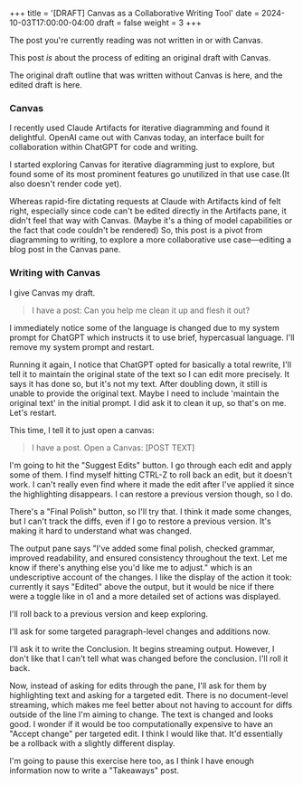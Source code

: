 +++
title = '[DRAFT] Canvas as a Collaborative Writing Tool'
date = 2024-10-03T17:00:00-04:00
draft = false
weight = 3
+++


The post you're currently reading was not written in or with Canvas. 

This post *is* about the process of editing an original draft with Canvas.

The original draft outline that was written without Canvas is here, and the edited draft is here.

### Canvas

I recently used Claude Artifacts for iterative diagramming and found it delightful. OpenAI came out with Canvas today, an interface built for collaboration within ChatGPT for code and writing. 

I started exploring Canvas for iterative diagramming just to explore, but found some of its most prominent features go unutilized in that use case.(It also doesn't render code yet). 

Whereas rapid-fire dictating requests at Claude with Artifacts kind of felt right, especially since code can't be edited directly in the Artifacts pane, it didn't feel that way with Canvas. (Maybe it's a thing of model capabilities or the fact that code couldn't be rendered) So, this post is a pivot from diagramming to writing, to explore a more collaborative use case—editing a blog post in the Canvas pane.

 ### Writing with Canvas

 I give Canvas my draft.
 
 > I have a post: Can you help me clean it up and flesh it out?

I immediately notice some of the language is changed due to my system prompt for ChatGPT which instructs it to use brief, hypercasual language. I'll remove my system prompt and restart.

Running it again, I notice that ChatGPT opted for basically a total rewrite, I'll tell it to maintain the original state of the text so I can edit more precisely. It says it has done so, but it's not my text. After doubling down, it still is unable to provide the original text. Maybe I need to include 'maintain the original text' in the initial prompt. I did ask it to clean it up, so that's on me. Let's restart.

This time, I tell it to just open a canvas:

> I have a post. Open a Canvas: [POST TEXT]

I'm going to hit the "Suggest Edits" button. I go through each edit and apply some of them. I find myself hitting CTRL-Z to roll back an edit, but it doesn't work. I can't really even find where it made the edit after I've applied it since the highlighting disappears. I can restore a previous version though, so I do.

There's a "Final Polish" button, so I'll try that. I think it made some changes, but I can't track the diffs, even if I go to restore a previous version. It's making it hard to understand what was changed.

The output pane says "I've added some final polish, checked grammar, improved readability, and ensured consistency throughout the text. Let me know if there's anything else you'd like me to adjust." which is an undescriptive account of the changes. I like the display of the action it took: currently it says "Edited" above the output, but it would be nice if there were a toggle like in o1 and a more detailed set of actions was displayed.

I'll roll back to a previous version and keep exploring.

I'll ask for some targeted paragraph-level changes and additions now.

I'll ask it to write the Conclusion. It begins streaming output. However, I don't like that I can't tell what was changed before the conclusion. I'll roll it back.

Now, instead of asking for edits through the pane, I'll ask for them by highlighting text and asking for a targeted edit. There is no document-level streaming, which makes me feel better about not having to account for diffs outside of the line I'm aiming to change. The text is changed and looks good. I wonder if it would be too computationally expensive to have an "Accept change" per targeted edit. I think I would like that. It'd essentially be a rollback with a slightly different display.

I'm going to pause this exercise here too, as I think I have enough information now to write a "Takeaways" post.